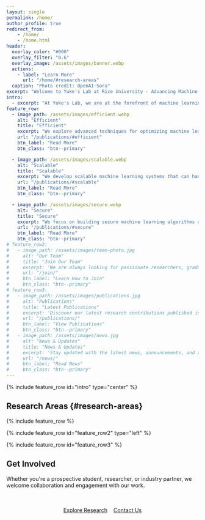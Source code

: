 ```yaml
---
layout: single
permalink: /home/
author_profile: true
redirect_from:
    - /home/
    - /home.html
header:
  overlay_color: "#000"
  overlay_filter: "0.6"
  overlay_image: /assets/images/banner.webp
  actions:
    - label: "Learn More"
      url: "/home/#research-areas"
  caption: "Photo credit: OpenAI-Sora"
excerpt: "Welcome to Yuke's Lab at Rice University - Advancing Machine Learning and Systems Research"
intro: 
  - excerpt: "At Yuke's Lab, we are at the forefront of machine learning and systems research, pushing the boundaries of what's possible in AI and computational systems. Our interdisciplinary team works on cutting-edge projects that equip artificial intelligence with efficient system design and secure deployment."
feature_row:
  - image_path: /assets/images/efficient.webp
    alt: "Efficient"
    title: "Efficient"
    excerpt: "We explore advanced techniques for optimizing machine learning models, focusing on reducing computational costs and improving performance."
    url: "/publications/#efficient"
    btn_label: "Read More"
    btn_class: "btn--primary"

  - image_path: /assets/images/scalable.webp
    alt: "Scalable"
    title: "Scalable"
    excerpt: "We develop scalable machine learning systems that can handle large datasets and complex models, ensuring robust performance in real-world applications."
    url: "/publications/#scalable"
    btn_label: "Read More"
    btn_class: "btn--primary"

  - image_path: /assets/images/secure.webp
    alt: "Secure"
    title: "Secure"
    excerpt: "We focus on building secure machine learning algorithms and systems that protect user data and ensure trustworthiness in AI applications."
    url: "/publications/#secure"
    btn_label: "Read More"
    btn_class: "btn--primary"
# feature_row2:
#   - image_path: /assets/images/team-photo.jpg
#     alt: "Our Team"
#     title: "Join Our Team"
#     excerpt: 'We are always looking for passionate researchers, graduate students, and collaborators. Join us in pushing the boundaries of ML and systems research.'
#     url: "/join/"
#     btn_label: "Learn How to Join"
#     btn_class: "btn--primary"
# feature_row3:
#   - image_path: /assets/images/publications.jpg
#     alt: "Publications"
#     title: "Latest Publications"
#     excerpt: 'Discover our latest research contributions published in top-tier conferences and journals.'
#     url: "/publications/"
#     btn_label: "View Publications"
#     btn_class: "btn--primary"
#   - image_path: /assets/images/news.jpg
#     alt: "News & Updates"
#     title: "News & Updates"
#     excerpt: 'Stay updated with the latest news, announcements, and achievements from our lab.'
#     url: "/news/"
#     btn_label: "Read News"
#     btn_class: "btn--primary"
---
```


{% include feature_row id="intro" type="center" %}

## Research Areas {#research-areas}

{% include feature_row %}

<!-- ## Recent Highlights

<div class="highlights-grid">
  <div class="highlight-card">
    <h3>🏆 Best Paper Award</h3>
    <p>Our paper on "Efficient Large-Scale ML Training" won the best paper award at MLSys 2025.</p>
    <a href="/news/best-paper-2025/" class="btn btn--primary">Read More</a>
  </div>
  
  <div class="highlight-card">
    <h3>🚀 New Funding</h3>
    <p>We received a $2M NSF grant to advance our research in distributed machine learning systems.</p>
    <a href="/news/nsf-grant-2025/" class="btn btn--primary">Learn More</a>
  </div>
  
  <div class="highlight-card">
    <h3>🎓 Student Success</h3>
    <p>Congratulations to our PhD students who recently graduated and joined top tech companies and universities.</p>
    <a href="/news/graduations-2025/" class="btn btn--primary">Celebrate</a>
  </div>
</div> -->

{% include feature_row id="feature_row2" type="left" %}

{% include feature_row id="feature_row3" %}

<!-- ## Lab Statistics

<div class="stats-container">
  <div class="stat-item">
    <div class="stat-number">50+</div>
    <div class="stat-label">Publications</div>
  </div>
  <div class="stat-item">
    <div class="stat-number">15</div>
    <div class="stat-label">PhD Students</div>
  </div>
  <div class="stat-item">
    <div class="stat-number">8</div>
    <div class="stat-label">Faculty</div>
  </div>
  <div class="stat-item">
    <div class="stat-number">25+</div>
    <div class="stat-label">Industry Partners</div>
  </div>
</div> -->

## Get Involved

Whether you're a prospective student, researcher, or industry partner, we welcome collaboration and engagement with our work.

<div class="cta-buttons">
  <a href="{{"/publications/" | relative_url }}" class="btn btn--large btn--secondary">Explore Research</a>
  <a href="{{"/people/" | relative_url }}" class="btn btn--large btn--success">Contact Us</a>
</div>

<style>
.highlights-grid {
  display: grid;
  grid-template-columns: repeat(auto-fit, minmax(300px, 1fr));
  gap: 2rem;
  margin: 3rem 0;
}

.highlight-card {
  background: #f8f9fa;
  padding: 2rem;
  border-radius: 12px;
  border: 1px solid #dee2e6;
  transition: transform 0.3s ease, box-shadow 0.3s ease;
}

.highlight-card:hover {
  transform: translateY(-5px);
  box-shadow: 0 10px 25px rgba(0,0,0,0.1);
}

.highlight-card h3 {
  color: #333;
  margin-bottom: 1rem;
  font-size: 1.3rem;
}

.highlight-card p {
  color: #666;
  line-height: 1.6;
  margin-bottom: 1.5rem;
}

.stats-container {
  display: grid;
  grid-template-columns: repeat(auto-fit, minmax(200px, 1fr));
  gap: 2rem;
  margin: 3rem 0;
  text-align: center;
}

.stat-item {
  background: linear-gradient(135deg, #667eea 0%, #764ba2 100%);
  color: white;
  padding: 2.5rem 1.5rem;
  border-radius: 12px;
  transition: transform 0.3s ease;
}

.stat-item:hover {
  transform: scale(1.05);
}

.stat-number {
  font-size: 3rem;
  font-weight: bold;
  margin-bottom: 0.5rem;
}

.stat-label {
  font-size: 1.1rem;
  text-transform: uppercase;
  letter-spacing: 1px;
}

.cta-buttons {
  display: flex;
  gap: 1rem;
  justify-content: center;
  flex-wrap: wrap;
  margin: 3rem 0;
}

@media (max-width: 768px) {
  .highlights-grid {
    grid-template-columns: 1fr;
  }
  
  .stats-container {
    grid-template-columns: repeat(2, 1fr);
  }
  
  .stat-number {
    font-size: 2.5rem;
  }
  
  .cta-buttons {
    flex-direction: column;
    align-items: center;
  }
  
  .cta-buttons .btn {
    width: 100%;
    max-width: 300px;
  }
}
</style>